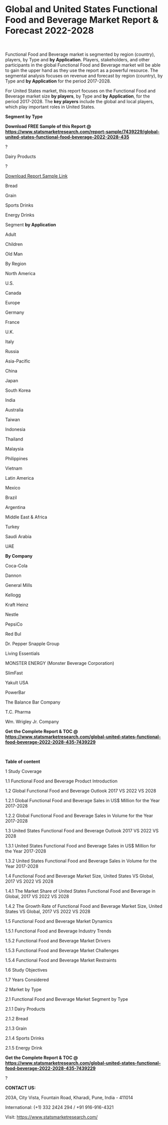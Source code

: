 <h1>Global and United States Functional Food and Beverage Market Report & Forecast 2022-2028</h1><br/><p>Functional Food and Beverage market is segmented by region (country), players, by Type and <strong>by Application</strong>. Players, stakeholders, and other participants in the global Functional Food and Beverage market will be able to gain the upper hand as they use the report as a powerful resource. The segmental analysis focuses on revenue and forecast by region (country), by Type and <strong>by Application</strong> for the period 2017-2028.</p>
 
 
 
 <p>For United States market, this report focuses on the Functional Food and Beverage market size <strong>by players</strong>, by Type and <strong>by Application</strong>, for the period 2017-2028. The <strong>key players</strong> include the global and local players, which play important roles in United States.</p>
 
 
 
 <p><strong>Segment by Type</strong></p>
 
 
 
 <div><b>Download FREE Sample of this Report @ <a href="https://www.statsmarketresearch.com/download-free-sample/7439229/global-united-states-functional-food-beverage-2022-2028-435">https://www.statsmarketresearch.com/report-sample/7439229/global-united-states-functional-food-beverage-2022-2028-435</a></b></div>
 
 
 
 <p>? </p>
 
 
 
 <p>Dairy Products</p>
 
 
 
 <p>? </p>
 
 
 
 <p><a href="https://www.statsmarketresearch.com/download-free-sample/7439229/global-united-states-functional-food-beverage-2022-2028-435">Download Report Sample Link</a></p>
 
 
 
 <p>Bread</p>
 
 
 
 <p>Grain</p>
 
 
 
 <p>Sports Drinks</p>
 
 
 
 <p>Energy Drinks</p>
 
 
 
 <p>Segment <strong>by Application</strong></p>
 
 
 
 <p>Adult</p>
 
 
 
 <p>Children</p>
 
 
 
 <p>Old Man</p>
 
 
 
 <p>By Region</p>
 
 
 
 <p>North America</p>
 
 
 
 <p>U.S.</p>
 
 
 
 <p>Canada</p>
 
 
 
 <p>Europe</p>
 
 
 
 <p>Germany</p>
 
 
 
 <p>France</p>
 
 
 
 <p>U.K.</p>
 
 
 
 <p>Italy</p>
 
 
 
 <p>Russia</p>
 
 
 
 <p>Asia-Pacific</p>
 
 
 
 <p>China</p>
 
 
 
 <p>Japan</p>
 
 
 
 <p>South Korea</p>
 
 
 
 <p>India</p>
 
 
 
 <p>Australia</p>
 
 
 
 <p>Taiwan</p>
 
 
 
 <p>Indonesia</p>
 
 
 
 <p>Thailand</p>
 
 
 
 <p>Malaysia</p>
 
 
 
 <p>Philippines</p>
 
 
 
 <p>Vietnam</p>
 
 
 
 <p>Latin America</p>
 
 
 
 <p>Mexico</p>
 
 
 
 <p>Brazil</p>
 
 
 
 <p>Argentina</p>
 
 
 
 <p>Middle East & Africa</p>
 
 
 
 <p>Turkey</p>
 
 
 
 <p>Saudi Arabia</p>
 
 
 
 <p>UAE</p>
 
 
 
 <p><strong>By Company</strong></p>
 
 
 
 <p>Coca-Cola</p>
 
 
 
 <p>Dannon</p>
 
 
 
 <p>General Mills</p>
 
 
 
 <p>Kellogg</p>
 
 
 
 <p>Kraft Heinz</p>
 
 
 
 <p>Nestle</p>
 
 
 
 <p>PepsiCo</p>
 
 
 
 <p>Red Bul</p>
 
 
 
 <p>Dr. Pepper Snapple Group</p>
 
 
 
 <p>Living Essentials</p>
 
 
 
 <p>MONSTER ENERGY (Monster Beverage Corporation)</p>
 
 
 
 <p>SlimFast</p>
 
 
 
 <p>Yakult USA</p>
 
 
 
 <p>PowerBar</p>
 
 
 
 <p>The Balance Bar Company</p>
 
 
 
 <p>T.C. Pharma</p>
 
 
 
 <p>Wm. Wrigley Jr. Company</p>
 
 
 
 <div><b>Get the Complete Report & TOC @ <a href="https://www.statsmarketresearch.com/global-united-states-functional-food-beverage-2022-2028-435-7439229">https://www.statsmarketresearch.com/global-united-states-functional-food-beverage-2022-2028-435-7439229</a></b></div>
 
 
 
 <p><br />
 
 <b>Table of content</b></p>
 
 
 
 <p>1 Study Coverage<br />
 
 1.1 Functional Food and Beverage Product Introduction<br />
 
 1.2 Global Functional Food and Beverage Outlook 2017 VS 2022 VS 2028<br />
 
 1.2.1 Global Functional Food and Beverage Sales in US$ Million for the Year 2017-2028<br />
 
 1.2.2 Global Functional Food and Beverage Sales in Volume for the Year 2017-2028<br />
 
 1.3 United States Functional Food and Beverage Outlook 2017 VS 2022 VS 2028<br />
 
 1.3.1 United States Functional Food and Beverage Sales in US$ Million for the Year 2017-2028<br />
 
 1.3.2 United States Functional Food and Beverage Sales in Volume for the Year 2017-2028<br />
 
 1.4 Functional Food and Beverage Market Size, United States VS Global, 2017 VS 2022 VS 2028<br />
 
 1.4.1 The Market Share of United States Functional Food and Beverage in Global, 2017 VS 2022 VS 2028<br />
 
 1.4.2 The Growth Rate of Functional Food and Beverage Market Size, United States VS Global, 2017 VS 2022 VS 2028<br />
 
 1.5 Functional Food and Beverage Market Dynamics<br />
 
 1.5.1 Functional Food and Beverage Industry Trends<br />
 
 1.5.2 Functional Food and Beverage Market Drivers<br />
 
 1.5.3 Functional Food and Beverage Market Challenges<br />
 
 1.5.4 Functional Food and Beverage Market Restraints<br />
 
 1.6 Study Objectives<br />
 
 1.7 Years Considered<br />
 
 2 Market by Type<br />
 
 2.1 Functional Food and Beverage Market Segment by Type<br />
 
 2.1.1 Dairy Products<br />
 
 2.1.2 Bread<br />
 
 2.1.3 Grain<br />
 
 2.1.4 Sports Drinks<br />
 
 2.1.5 Energy Drink</p>
 
 
 
 <div><b>Get the Complete Report & TOC @ <a href="https://www.statsmarketresearch.com/global-united-states-functional-food-beverage-2022-2028-435-7439229">https://www.statsmarketresearch.com/global-united-states-functional-food-beverage-2022-2028-435-7439229</a></b></div>
 
 
 
 <p>? </p>
 
 
 
 <p><b>CONTACT US:</b><br />
 
 203A, City Vista, Fountain Road, Kharadi, Pune, India - 411014<br />
 
 International: (+1) 332 2424 294 / +91 916-916-4321<br />
 
 Visit: <a href="https://www.statsmarketresearch.com/">https://www.statsmarketresearch.com/</a></p>